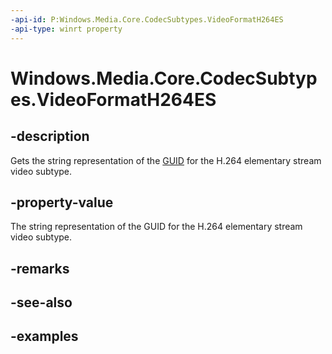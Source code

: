 ```yaml
---
-api-id: P:Windows.Media.Core.CodecSubtypes.VideoFormatH264ES
-api-type: winrt property
---
```


<!-- Property syntax.
public string VideoFormatH264ES { get; }
-->

# Windows.Media.Core.CodecSubtypes.VideoFormatH264ES

## -description
Gets the string representation of the [GUID](/windows/win32/api/guiddef/ns-guiddef-guid) for the H.264 elementary stream video subtype.

## -property-value
The string representation of the GUID for the H.264 elementary stream video subtype.

## -remarks

## -see-also

## -examples

